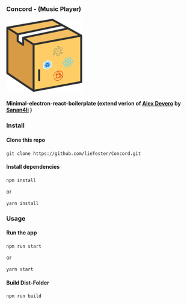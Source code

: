 ### Concord - (Music Player)
<img src="./image/README/1659443114827.png" width="40%">

#### Minimal-electron-react-boilerplate (extend verion of [Alex Devero](https://github.com/alexdevero) by [Sanan4li](https://github.com/Sanan4li) )

### Install

#### Clone this repo

```
git clone https://github.com/lieTester/Concord.git
```

#### Install dependencies

```
npm install
```

or

```
yarn install
```

### Usage

#### Run the app

```
npm run start
```

or

```
yarn start
```

#### Build Dist-Folder

```
npm run build

```
